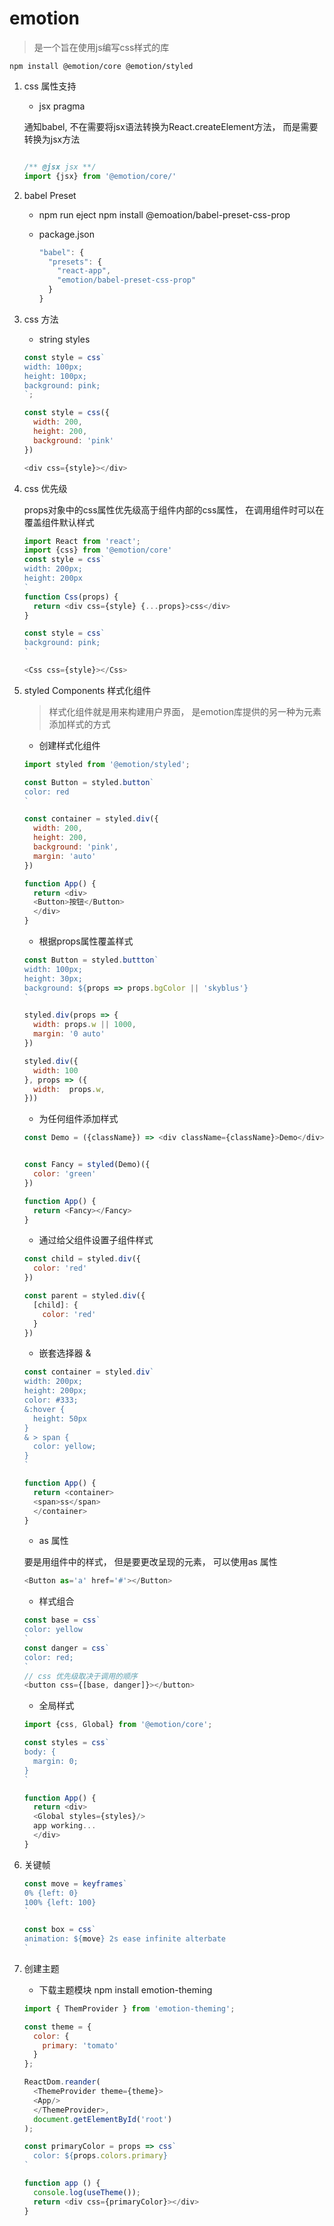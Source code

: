 # emotion

> 是一个旨在使用js编写css样式的库

    npm install @emotion/core @emotion/styled


1. css 属性支持

   * jsx pragma

   通知babel, 不在需要将jsx语法转换为React.createElement方法， 而是需要转换为jsx方法

   ```jsx
   
   /** @jsx jsx **/
   import {jsx} from '@emotion/core/'
   ```

2. babel Preset

   * npm run eject  npm install @emoation/babel-preset-css-prop

   * package.json

      ```js
      "babel": {
        "presets": {
          "react-app",
          "emotion/babel-preset-css-prop"
        }
      }
      ```

3. css 方法

    * string styles

    ```js
    const style = css`
    width: 100px;
    height: 100px;
    background: pink;
    `;

    const style = css({
      width: 200,
      height: 200,
      background: 'pink'
    })

    <div css={style}></div>
    
    ```

4. css 优先级

    props对象中的css属性优先级高于组件内部的css属性，
    在调用组件时可以在覆盖组件默认样式

    ```js
    import React from 'react';
    import {css} from '@emotion/core'
    const style = css`
    width: 200px;
    height: 200px
    `
    function Css(props) {
      return <div css={style} {...props}>css</div>
    }

    const style = css`
    background: pink;
    `

    <Css css={style}></Css>
    
    ```

5. styled Components 样式化组件

    > 样式化组件就是用来构建用户界面， 是emotion库提供的另一种为元素添加样式的方式

    * 创建样式化组件

    ```js
    import styled from '@emotion/styled';

    const Button = styled.button`
    color: red
    `

    const container = styled.div({
      width: 200,
      height: 200,
      background: 'pink',
      margin: 'auto'
    })

    function App() {
      return <div>
      <Button>按钮</Button>
      </div>
    }
    ```

    * 根据props属性覆盖样式

    ```js
    const Button = styled.buttton`
    width: 100px;
    height: 30px;
    background: ${props => props.bgColor || 'skyblus'}
    `

    styled.div(props => {
      width: props.w || 1000,
      margin: '0 auto'
    })

    styled.div({
      width: 100
    }, props => ({
      width:  props.w,
    }))
    
    ```


    * 为任何组件添加样式

    ```js
    const Demo = ({className}) => <div className={className}>Demo</div>


    const Fancy = styled(Demo)({
      color: 'green'
    })

    function App() {
      return <Fancy></Fancy>
    }
    
    ```

    * 通过给父组件设置子组件样式

    ```js
    const child = styled.div({
      color: 'red'
    })

    const parent = styled.div({
      [child]: {
        color: 'red'
      }
    })
    
    ```

    * 嵌套选择器 &

    ```js
    const container = styled.div`
    width: 200px;
    height: 200px;
    color: #333;
    &:hover {
      height: 50px
    }
    & > span {
      color: yellow;
    }
    `

    function App() {
      return <container>
      <span>ss</span>
      </container>
    }
    
    
    ```

    * as 属性

    要是用组件中的样式， 但是要更改呈现的元素， 可以使用as 属性

    ```js
    <Button as='a' href='#'></Button>
    ```

    * 样式组合

    ```js
    const base = css`
    color: yellow
    `
    const danger = css`
    color: red;
    `
    // css 优先级取决于调用的顺序
    <button css={[base, danger]}></button>
    ```

    * 全局样式

    ```js
    import {css, Global} from '@emotion/core';

    const styles = css`
    body: {
      margin: 0;
    }
    `

    function App() {
      return <div>
      <Global styles={styles}/>
      app working...
      </div>
    }
    
    ```
6. 关键帧

    ```js
    const move = keyframes`
    0% {left: 0}
    100% {left: 100}
    `

    const box = css`
    animation: ${move} 2s ease infinite alterbate
    `
    ```

7. 创建主题

    * 下载主题模块 npm install emotion-theming

    ```js
    import { ThemProvider } from 'emotion-theming';

    const theme = {
      color: {
        primary: 'tomato'
      }
    };

    ReactDom.reander(
      <ThemeProvider theme={theme}>
      <App/>
      </ThemeProvider>,
      document.getElementById('root')
    );

    ```

    ```js
    const primaryColor = props => css`
      color: ${props.colors.primary}
    `

    function app () {
      console.log(useTheme());
      return <div css={primaryColor}></div>
    }
    
    ```




